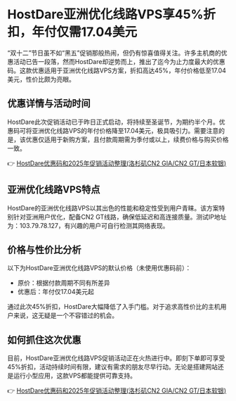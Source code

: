 # HostDare亚洲优化线路VPS享45%折扣，年付仅需17.04美元

“双十二”节日虽不如“黑五”促销那般热闹，但仍有惊喜值得关注。许多主机商的优惠活动已告一段落，然而HostDare却逆势而上，推出了迄今为止力度最大的优惠码。这款优惠适用于亚洲优化线路VPS方案，折扣高达45%，年付价格低至17.04美元，性价比颇为亮眼。

## 优惠详情与活动时间

HostDare此次促销活动已于昨日正式启动，将持续至圣诞节，为期约半个月。优惠码可将亚洲优化线路VPS的年付价格降至17.04美元，极具吸引力。需要注意的是，该优惠仅适用于新购方案，且付款周期需为季付或以上，续费价格与购买价格一致。

👉 [HostDare优惠码和2025年促销活动整理(洛杉矶CN2 GIA/CN2 GT/日本软银)](https://bit.ly/hostdare)

## 亚洲优化线路VPS特点

HostDare的亚洲优化线路VPS以其出色的性能和稳定性受到用户青睐。该方案特别针对亚洲用户优化，配备CN2 GT线路，确保低延迟和高连接质量。测试IP地址为：103.79.78.127，有兴趣的用户可自行检测其网络表现。

## 价格与性价比分析

以下为HostDare亚洲优化线路VPS的默认价格（未使用优惠码前）：

- 原价：根据付款周期不同有所差异
- 优惠后：年付仅17.04美元起

通过此次45%折扣，HostDare大幅降低了入手门槛。对于追求高性价比的主机用户来说，这无疑是一个不容错过的机会。

## 如何抓住这次优惠

目前，HostDare亚洲优化线路VPS促销活动正在火热进行中。即刻下单即可享受45%折扣，活动持续时间有限，建议有需求的朋友尽早行动。无论是搭建网站还是运行小型应用，这款VPS都能提供可靠支持。

👉 [HostDare优惠码和2025年促销活动整理(洛杉矶CN2 GIA/CN2 GT/日本软银)](https://bit.ly/hostdare)
